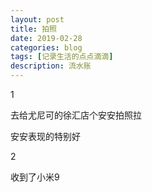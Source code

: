 ```yaml
---
layout: post
title: 拍照
date: 2019-02-28
categories: blog
tags: [记录生活的点点滴滴]
description: 流水账
---
```


1 

去给尤尼可的徐汇店个安安拍照拉

安安表现的特别好

2

收到了小米9
















